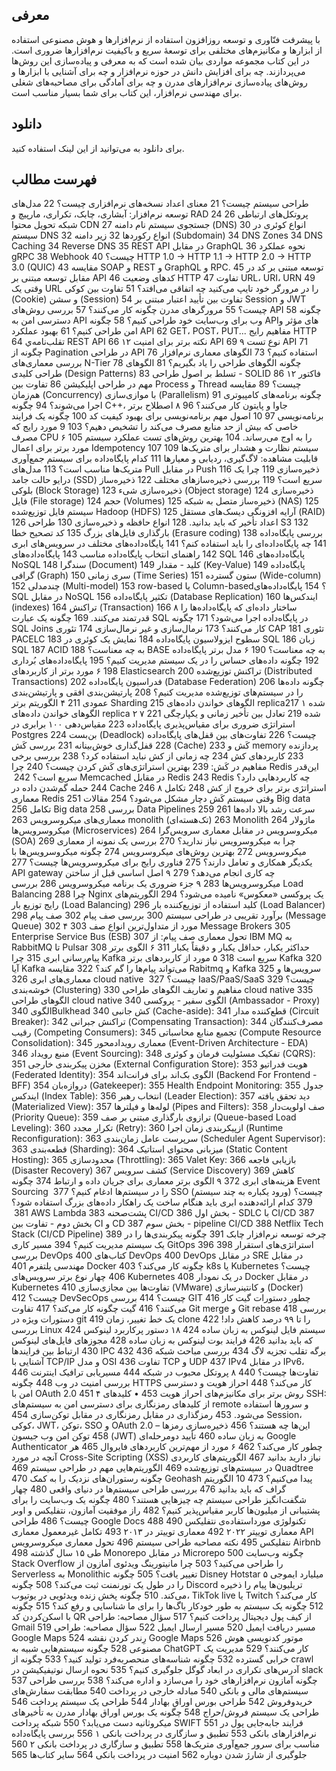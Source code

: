 ## معرفی

 با پیشرفت فنّاوری و توسعه روزافزون استفاده از نرم‌افزارها و هوش مصنوعی استفاده از ابزارها و مکانیزم‌های مختلفی برای توسعهٔ سریع و باکیفیت نرم‌افزارها ضروری است. در این کتاب مجموعه مواردی بیان شده است که به معرفی و پیاده‌سازی این روش‌ها می‌پردازند. چه برای افزایش دانش در حوزه نرم‌افزار و چه برای آشنایی با ابزارها و روش‌های پیاده‌سازی نرم‌افزارهای مدرن و چه برای آمادگی برای مصاحبه‌های شغلی برای مهندسی نرم‌افزار، این کتاب برای شما بسیار مناسب است.

## دانلود

برای دانلود به می‌توانید از این لینک استفاده کنید.

## فهرست مطالب

طراحی سیستم چیست؟	21
معنای اعداد نسخه‌های نرم‌افزاری چیست؟	22
مدل‌های توسعه نرم‌افزار: آبشاری، چابک، تکراری، مارپیچ و RAD	24
پروتکل‌های ارتباطی	26
شبکه تحویل محتوا CDN	27
جستجوی سیستم نام دامنه (DNS)	30
انواع کوئری در سیستم DNS	32
انواع رکوردها	32
زیر دامنه (Subdomain)	34
DNS Zones	34
DNS Caching	34
Reverse DNS	35
REST API در مقابل GraphQL	36
نحوه عملکرد gRPC	38
Webhook چیست؟	40
HTTP 1.0 -> HTTP 1.1 -> HTTP 2.0 -> HTTP 3.0 (QUIC)	43
مقایسه SOAP  و REST  و GraphQL   و RPC.	45
توسعه مبتنی بر کد در مقابل توسعه مبتنی بر API	46
کدهای وضعیت HTTP	47
تفاوت URL، URI، URN	49
وقتی یک URL را در مرورگر خود تایپ می‌کنید چه اتفاقی می‌افتد؟	51
تفاوت بین کوکی (Cookie) و سشن (Session)	54
تفاوت بین تأیید اعتبار مبتنی بر Session و JWT چیست؟	55
مرورگرهای مدرن چگونه کار می‌کنند؟	57
بررسی روش‌های API	58
چگونه دسترسی امن به API وب برای وب‌سایت خود طراحی کنیم؟	58
چگونه APIهای مؤثر و امن طراحی کنیم؟	61
بهبود عملکرد API	62
GET، POST، PUT... مفاهیم رایج HTTP	64
تقلب‌نامه‌ي  REST API	66
۱۲ نکته برتر برای امنیت API	69
۹ نوع تست API	71
چگونه از Pagination در طراحی API استفاده کنیم؟	73
الگوهای معماری نرم‌افزار	76
بررسی معماری‌های N-Tier	78
چگونه الگوهای طراحی را یاد بگیریم؟	81
الگوهای طراحی کلیدی (Design Patterns)	83
تسلط بر اصول طراحی - SOLID	86
۱۲ فاکتور مهم در طراحی اپلیکیشن	86
تفاوت بین  Process و  Thread چیست؟	89
مقایسه هم‌زمان (Concurrency) با موازی‌سازی (Parallelism)	91
چگونه برنامه‌های کامپیوتری اجرا می‌شوند؟	94
چگونه C++، جاوا و پایتون کار می‌کنند؟	96
۸ اصطلاح برتر برنامه‌نویسی	97
10 اصول مهم برنامه‌نویسی برای بهبود کیفیت کد	100
چگونه یک فرایند خاصی که بیش از حد منابع مصرف می‌کند را تشخیص دهیم؟	103
9 مورد رایج که مصرف CPU را به اوج می‌رساند.	104
بهترین روش‌های تست عملکرد سیستم	105
۶ مورد برتر برای اعمال Idempotency	107
سیستم نظارت و هشدار برای متریک‌ها	109
قابلیت مشاهده: لاگ‌گیری، ردیابی و معیارها	111
کدام پایگاه‌داده برای سیستم جمع‌آوری متریک‌ها مناسب است؟	113
مدل‌های Pull در مقابل Push	116
ذخیره‌سازی	119
چرا یک درایو حالت جامد (SSD) سریع است؟	119
بررسی ذخیره‌سازهای مختلف	122
ذخیره‌ساز بلوکی (Block Storage)	123
ذخیره‌سازی شیء (Object storage)	124
ذخیره‌سازی فایل (File storage)	124
حجم (Volumes)	125
ذخیره‌ساز متصل به شبکه (NAS)	125
سیستم فایل توزیع‌شده Hadoop  (HDFS)	125
آرایه افزونگی دیسک‌های مستقل (RAID)	126
اعداد تأخیر که باید بدانید.	128
انواع حافظه و ذخیره‌سازی	130
طراحی S3	132
بارگذاری فایل‌های بزرگ	135
کد تصحیح خطا (Erasure coding)	138
بررسی پایگاه‌داده‌	141
چه پایگاه‌داده‌ای را باید استفاده کنم؟	141
پایگاه‌داده‌های مختلف در سرویس‌های ابری	142
راهنمای انتخاب پایگاه‌داده مناسب	143
پایگاه‌داده‌های SQL	146
پایگاه‌داده‌های NoSQL	148
سندگرا (Document)	149
کلید - مقدار (Key-Value)	149
پایگاه‌داده گرافی (Graph)	150
سری زمانی (Time Series)	151
ستون گسترده (Wide-column)	152
چندمدلی (Multi-model)	153
row-based یا Column-based؟	154
پایگاه‌داده‌های SQL در مقابل NoSQL	156
تکثیر پایگاه‌داده (Database Replication)	160
ایندکس‌ها (indexes)	164
تراکنش (Transaction)	166
۸ ساختار داده‌ای که پایگاه‌‌داده‌ها را قدرتمند می‌کنند.	169
چگونه یک عبارت SQL در پایگاه‌داده اجرا می‌شود؟	171
چگونه SQL Joins کار می‌کنند؟	173
نرمال‌سازی و غیر نرمال‌سازی	174
تئوری CAP	181
تئوری PACELC	183
سطوح ایزولاسیون پایگاه‌داده	184
نمایش یک کوئری  در SQL	186
زبان SQL	187
ACID به چه معناست؟	188
BASE به چه معناست؟	190
۶ مدل برتر پایگاه‌داده	192
چگونه داده‌های حساس را در یک سیستم مدیریت کنیم؟	195
پایگاه‌داده‌های بُرداری	198
۶ مورد برتر از کاربردهای Elasticsearch	200
تراکنش توزیع‌شده (Distributed Transactions)	202
فدراسیون پایگاه‌داده (Database Federation)	206
چگونه داده‌ها را در سیستم‌های توزیع‌شده مدیریت کنیم؟	208
پارتیشن‌بندی افقی و پارتیشن‌بندی عمودی	211
۴ الگوریتم برتر Sharding	215
الگوهای خواندن داده‌های  replicaشده ۱	217
الگوهای خواندن  داده‌های replica ۲ شده	219
تعادل بین تأخیر زمانی و یکپارچگی	221
۷ استراتژی ضروری برای مقیاس‌پذیری پایگاه‌داده	223
مقیاس‌دهی ۱۰۰ برابری در Postgres	224
بن‌بست (Deadlock) چیست؟	226
تفاوت‌های بین قفل‌های پایگاه‌داده	228
قفل‌گذاری خوش‌بینانه	231
بررسی کَش (Cache)	233
کَش و memory پردازنده	233
کاربرد‌های کش	234
چه زمانی از کش نباید استفاده کرد؟	238
بررسی برخی مفاهیم در کَش:	239
بهترین استراتژی‌های کَش کردن چیست؟	240
چرا Redis این‌قدر سریع است؟	242
‏ Memcached در مقابل Redis	243
Redis چه کاربردهایی دارد؟	244
حمله گم‌شدن داده در Cache	246
۸ استراتژی برتر برای خروج از کش	248
تکامل معماری Redis	251
وقتی سیستم کَش دچار مشکل می‌شود؟	254
مقالات Big data	256
تکامل Big data	258
بررسی Data Pipelines	259
سرعت رشد بالا داده‌ها	261
معماری‌های میکروسرویس	263
monolith (تک‌هسته‌ای)	263
Monolith ماژولار	264
میکروسرویس‌ها (Microservices)	264
میکروسرویس در مقابل معماری سرویس‌گرا (SOA)	269
چرا به میکروسرویس نیاز ندارید؟	270
بررسی یک نمونه از معماری میکروسرویس	272
بهترین روش‌های میکروسرویس	274
چگونه میکروسرویس‌ها با یکدیگر همکاری و تعامل دارند؟	275
فناوری رایج برای میکروسرویس‌ها چیست؟	277
API gateway چه کاری انجام می‌دهد؟	279
۹ اصل اساسی قبل از ساختن میکروسرویس‌ها	283
۹ جزء ضروری یک برنامه میکروسرویس	286
بررسی Load Balancing	288
چرا Nginx یک پروکسی «معکوس» نامیده می‌شود؟	294
الگوریتم‌های رایج توزیع بار (Load Balancing)	296
کلید استفاده از توزیع‌کننده بار (Load Balancer)	298
برآورد تقریبی در طراحی سیستم	300
بررسی صف پیام	302
صف پیام (Message Queue)	302
۴ مورد از متداول‌ترین انواع صف	303
Message Brokers	305
Enterprise Service Bus (ESB)	307
تحول معماری صف پیام: از IBM MQ به RabbitMQ  تا Pulsar	308
حداکثر یکبار، حداقل یکبار و دقیقاً یکبار	311
۶ الگوی برتر پیام‌رسانی ابری	315
چرا Kafka سریع است	318
۵ مورد از کاربردهای برتر Kafka	320
آیا Kafka می‌تواند پیام‌ها را گم کند؟	322
مقایسه Rabitmq و Kafka	325
سرویس‌ها و معماری‌های ابری	326
cloud native چیست؟	327
‏ IaaS/PaaS/SaaS چیست؟	329
خوشه‌بندی (Clustering)	330
مفاهیم و تعاریف الگوهای طراحی cloud native	335
الگوهای طراحی cloud native	340
الگوی سفیر - پروکسی (Ambassador - Proxy)	340
الگویBulkhead	340
کش جانبی (Cache-aside):	341
قطع‌کننده مدار (Circuit Breaker):	342
تراکنش جبرانی (Compensating Transaction):	344
مصرف‌کنندگان رقیب (Competing Consumers):	345
تجمیع منابع محاسباتی (Compute Resource Consolidation):	345
معماری رویدادمحور (Event-Driven Architecture - EDA)	346
منبع رویداد (Event Sourcing):	348
تفکیک مسئولیت فرمان و کوئری (CQRS):	351
مخزن پیکربندی خارجی (External Configuration Store):	353
هویت فدراتیو (Federated Identity):	354
الگوی بک‌اند برای فرانت‌اند (Backend For Frontend - BFF)	354
دروازه‌بان (Gatekeeper):	355
Health Endpoint Monitoring:	355
جدول ایندکس (Index Table):	356
انتخاب رهبر (Leader Election):	357
دید تحقق یافته (Materialized View):	357
لوله‌ها و فیلترها (Pipes and Filters):	358
صف اولویت‌دار (Priority Queue):	359
ترازوی بارگذاری مبتنی بر صف (Queue-based Load Leveling):	360
تکرار مجدد (Retry):	360
ازپیکربندی زمان اجرا (Runtime Reconfiguration):	363
سرپرست عامل زمان‌بندی (Scheduler Agent Supervisor):	363
قطعه‌بندی (Sharding):	364
میزبانی محتوای استاتیک (Static Content Hosting):	365
محدودسازی (Throttling):	365
Valet Key:	366
بازیابی فاجعه (Disaster Recovery)	367
کشف سرویس (Service Discovery)	369
کاهش هزینه‌های ابری	372
۹ الگوی برتر معماری برای جریان داده و ارتباط	374
چگونه Event Sourcing را در سیستم‌ها ادغام کنیم؟	377
‏ SSO (ورود یکباره به چند سیستم) چیست؟	379
کدام ارائه‌دهنده ابری باید هنگام ساخت یک راهکار داده‌های بزرگ استفاده شود؟	381
‏ AWS Lambda پشت‌صحنه	383
CI/CD	386
بخش اول - SDLC با CI/CD	387
بخش دوم - تفاوت بین CI و CD	387
بخش سوم -  pipeline CI/CD	388
Netflix Tech Stack (CI/CD Pipeline)	389
چرخه توسعه نرم‌افزار چابک	391
چگونه پیکربندی‌ها را در یک سیستم مدیریت کنیم؟	394
مسیر کاری GitOps	396
استراتژی‌های استقرار	398
بررسی DevOps	400
کتاب‌های DevOps	400
DevOps در مقابل SRE در مقابل مهندسی پلتفرم	401
Docker چگونه کار می‌کند؟	403
k8s یا Kubernetes چیست؟	406
چهار نوع برتر سرویس‌های Kubernetes در یک نمودار	408
Docker در مقابل Kubernetes	410
تفاوت‌ها بین مجازی‌سازی (VMware) و کانتینرسازی (Docker) چیست؟	412
DevSecOps چیست؟	414
بررسی GIT	416
چطور دستورات گیت کار می‌کنند؟	416
گیت چگونه کار می‌کند؟	417
تفاوت Git merge  و Git rebase	418
بررسی دستورات ویژه در git	419
یک خط تغییر، زمان clone را تا ۹۹ درصد کاهش داد!	422
بررسی Linux	424
سیستم فایل لینوکس به زبان ساده	424
۱۸ دستور پرکاربرد لینوکس که باید بدانید	426
فرایند بوت لینوکس به زبان ساده	428
مجوزهای فایل‌های لینوکس	430
ارتباط بین فرایندها IPC	432
برگه تقلب تجزيه لاگ	434
بررسی مباحث شبکه	436
آشنایی با  TCP/IP و مدل OSI	436
تفاوت TCP و UDP	437
IPv4 در مقابل IPv6، تفاوت‌ها چیست؟	440
۸ پروتکل محبوب در شبکه	444
مسیریابی ترافیک اینترنت	446
بررسی امنیت در وب	448
چگونه HTTPS کار می‌کند؟	448
احراز هویت و دسترسی امن با OAuth 2.0	451
۴ روش برتر برای مکانیزم‌های احراز هویت	453
•	کلیدهای SSH: از کلیدهای رمزنگاری برای دسترسی امن به سیستم‌های remote  و سرورها استفاده می‌شود.	453
رمزگذاری در مقابل رمزنگاری در مقابل توکن‌سازی	454
Session، کوکی، JWT، توکن، SSO و OAuth 2.0 – این‌ها چه هستند؟	456
ذخیره‌سازی رمزها	458
توکن امن وب جیسون (JWT) به زبان ساده	460
تأیید دومرحله‌ای Google Authenticator چطور کار می‌کند؟	462
۶ مورد از مهم‌ترین کاربردهای فایروال	465
هر آنچه در مورد Cross-Site Scripting (XSS) نیاز دارید بدانید	467
الگوریتم‌های کاربردی در سیستم‌های توزیع‌شده	469
الگوریتم‌هایی مهم در طراحی سیستم	469
Quadtree	470
چگونه رستوران‌های نزدیک را به کمک Geohash پیدا می‌کنیم؟	473
10 الگوریتم گراف که باید بدانید	476
بررسی طراحی سیستم‌ها در دنیای واقعی	480
چهار شگفت‌انگیز طراحی سیستم چه چیزهایی هستند؟	480
چگونه یک وب‌سایت را برای پشتیبانی از میلیون‌ها کاربر مقیاس‌پذیر کنیم؟	482
راز موفقیت آمازون، نتفلیکس و اوبر چیست؟	486
طراحی Google Docs	488
تکنولوژی مورداستفاده‌ی نتفلیکس	490
معماری توییتر ۲۰۲۲	492
معماری توییتر در ۲۰۱۳	493
تکامل غیرمعمول معماری API نتفلیکس	495
نکته مصاحبه طراحی سیستم	496
تحول معماری میکروسرویس Airbnb طی ۱۵ سال گذشته	498
Monorepo  در مقابل Microrepo	500
چگونه وب‌سایت Stack Overflow را طراحی می‌کنید؟	503
چرا مانیتورینگ ویدئوی آمازون از Serverless به Monolithic تغییر یافت؟	505
چگونه Disney Hotstar ۵ میلیارد ایموجی را در طول یک تورنمنت ثبت می‌کند؟	508
چگونه Discord تریلیون‌ها پیام را ذخیره می‌کند.	510
چگونه پخش زنده ویدئویی در یوتیوب، TikTok live یا Twitch کار می‌کند؟	512
چگونه یک سیستم به طور خودکار باگ‌ها را برای ما شناسایی و رفع کند؟	515
چگونه با اسکن‌کردن کد QR از کیف پول دیجیتال پرداخت کنیم؟	517
سؤال مصاحبه: طراحی Gmail	519
مسیر دریافت ایمیل	520
مسیر ارسال ایمیل	522
سؤال مصاحبه: طراحی Google Maps	524
رِندر کردن نقشه Google Maps	526
موتور کدنویسی هوش مصنوعی	528
چگونه سیستم‌هایی شبیه به ChatGPT کار می‌کنند؟	529
مدیریت یک خرابی گسترده	532
چگونه شناسه‌های منحصربه‌فرد تولید کنید؟	533
چگونه از crawl آدرس‌های تکراری در ابعاد گوگل جلوگیری کنیم؟	535
نحوه ارسال نوتیفیکیشن در slack	537
چگونه آمازون نرم‌افزارهای خود را می‌سازد و اداره می‌کند؟	538
بررسی طراحی سیستم‌های مالی و بانکی	540
مبادله خارجی در پرداخت	540
مطابقت سفارش‌های خریدوفروش	542
طراحی بورس اوراق بهادار	544
طراحی یک سیستم پرداخت	546
طراحی یک سیستم فروش/حراج	548
چگونه یک بورس اوراق بهادار مدرن به تأخیرهای میکروثانیه دست می‌یابد؟	550
شبکه پرداخت SWIFT	551
فرایند جابه‌جایی پول در نرم‌افزارهای بانکی	553
تطبیق و سازگاری در پرداخت بانکی ۱	556
بررسی پایگاه‌داده مناسب برای سرور جمع‌آوری متریک‌ها	558
تطبیق و سازگاری در پرداخت بانکی ۲	560
جلوگیری از شارژ شدن دوباره	562
امنیت در پرداخت  بانکی	564
سایر کتاب‌ها	565

